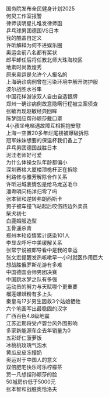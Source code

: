 国务院发布全民健身计划2025  
何炅工作室报警  
律师谈明星扎堆发律师函  
乒乓球男团德国VS日本  
我的酷盖自定义  
许昕解释为何不进娱乐圈  
奥运会前八名都有奖状  
郎平卸任后将任教北师大珠海校区  
地素时尚敦煌秀  
原来奥运是允许个人报名的  
上海确诊病例曾在污染环境中解开防护服  
波尔战胜水谷隼  
中国花样游泳双人自由自选银牌  
郑州一确诊病例故意隐瞒行程被立案侦查  
张敏再现赵敏经典回眸  
陈梦回应帮孙颖莎戴口罩  
4小孩坐电梯遇故障互相拥抱安慰  
上海一空置20多年烂尾楼被爆破拆除  
冠军妹妹想要的保温杯我们备上了  
乒乓男团德国战胜日本  
泥洼老师好可爱  
为什么体操女队年龄都偏小  
深圳赛格大厦楼顶桅杆正在拆除  
利路修与雅芳解除合作关系  
许昕进城表情包是给马龙送毛巾  
潘粤明问杨洋归零了吗  
张本智和逆转弗朗西斯卡  
狗子被车撞飞站起后咬伤路边外卖员  
柴犬初七  
白鹿婚服造型  
玉骨遥杀青  
郑州本轮疫情累计感染101人  
李显龙呼吁中美缓解关系  
张常宁说被郎导看中是我的幸运  
张文宏提醒发热咳嗽早一小时就医作用巨大  
想战胜俄罗斯花游有多难  
中国德国会师男团决赛  
中国跳水梦之队有多强  
运动员的努力与天赋哪个更重要  
榴莲螺蛳粉有多上头  
秦皇岛17岁男生因救3个姑娘牺牲  
六个笔画写出最稳固的汉字  
广西百色4.8级地震  
江苏近期将受卢碧台风外围影响  
多家新能源车企去年销量为0  
五彩虾仁菠萝饭  
冰桃桃玫瑰气泡水  
黄瓜皮皮冻撞奶  
奥运对于中国人的意义  
双倍肥宅快乐可乐柠檬茶  
贾一凡想捏孙颖莎的脸  
50城房价低于5000元  
张本智和战胜奥恰洛夫  
